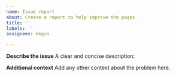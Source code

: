 ```yaml
---
name: Issue report
about: Create a report to help improve the pages.
title: ''
labels: ''
assignees: mkgin

---
```


**Describe the issue**
A clear and concise description:

**Additional context**
Add any other context about the problem here.
